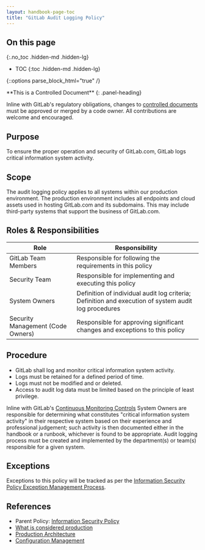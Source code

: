 ```yaml
---
layout: handbook-page-toc
title: "GitLab Audit Logging Policy"
---
```


## On this page
{:.no_toc .hidden-md .hidden-lg}

- TOC
{:toc .hidden-md .hidden-lg}

{::options parse_block_html="true" /}

<div class="panel panel-gitlab-orange">
**This is a Controlled Document**
{: .panel-heading}
<div class="panel-body">

Inline with GitLab's regulatory obligations, changes to [controlled documents](https://about.gitlab.com/handbook/security/controlled-document-procedure.html) must be approved or merged by a code owner. All contributions are welcome and encouraged. 

</div>
</div>

## Purpose

To ensure the proper operation and security of GitLab.com, GitLab logs critical information system activity. 

## Scope

The audit logging policy applies to all systems within our production environment. The production environment includes all endpoints and cloud assets used in hosting GitLab.com and its subdomains. This may include third-party systems that support the business of GitLab.com.

## Roles & Responsibilities

| Role | Responsibility |
| --- | --- |
| GitLab Team Members | Responsible for following the requirements in this policy |
| Security Team | Responsible for implementing and executing this policy |
| System Owners | Definition of individual audit log criteria; Definition and execution of system audit log procedures | 
| Security Management (Code Owners) | Responsible for approving significant changes and exceptions to this policy |

## Procedure 

* GitLab shall log and monitor critical information system activity.
* Logs must be retained for a defined period of time.
* Logs must not be modified and or deleted.
* Access to audit log data must be limited based on the principle of least privilege. 

Inline with GitLab's [Continuous Monitoring Controls](https://about.gitlab.com/handbook/security/security-assurance/security-compliance/guidance/continuous-monitoring.html)
System Owners are responsible for determining what constitutes "critical information system activity" in their respective system based on their experience and professional judgement; such activity is then documented either in the handbook or a runbook, whichever is found to be appropriate. Audit logging process must be created and implemented by the department(s) or team(s) responsible for a given system.

## Exceptions

Exceptions to this policy will be tracked as per the [Information Security Policy Exception Management Process](https://about.gitlab.com/handbook/security/).

## References

* Parent Policy: [Information Security Policy](/handbook/security/)
* [What is considered production](https://gitlab.com/gitlab-com/gl-security/security-assurance/sec-compliance/compliance/-/blob/master/production_definition.md)
* [Production Architecture](/handbook/engineering/infrastructure/production/architecture/)
* [Configuration Management](/handbook/security/security-assurance/security-compliance/guidance/configuration-management.html)
